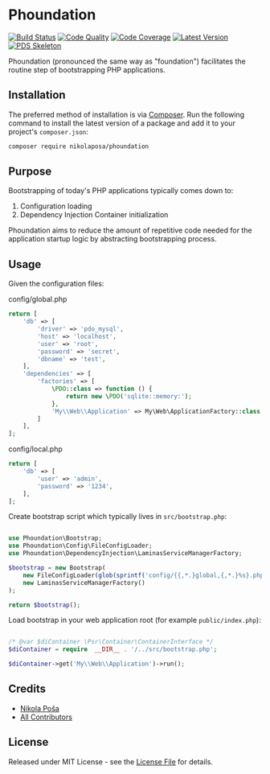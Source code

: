 # Phoundation

[![Build Status][ico-build]][link-build]
[![Code Quality][ico-code-quality]][link-code-quality]
[![Code Coverage][ico-code-coverage]][link-code-coverage]
[![Latest Version][ico-version]][link-packagist]
[![PDS Skeleton][ico-pds]][link-pds]

Phoundation (pronounced the same way as "foundation") facilitates the routine step of 
bootstrapping PHP applications.

## Installation

The preferred method of installation is via [Composer](http://getcomposer.org/). Run the following 
command to install the latest version of a package and add it to your project's `composer.json`:

```bash
composer require nikolaposa/phoundation
```

## Purpose

Bootstrapping of today's PHP applications typically comes down to:

1. Configuration loading
1. Dependency Injection Container initialization

Phoundation aims to reduce the amount of repetitive code needed for the application startup logic 
by abstracting bootstrapping process. 


## Usage

Given the configuration files:

config/global.php

```php
return [
    'db' => [
        'driver' => 'pdo_mysql',
        'host' => 'localhost',
        'user' => 'root',
        'password' => 'secret',
        'dbname' => 'test',
    ],
    'dependencies' => [
        'factories' => [
            \PDO::class => function () {
                return new \PDO('sqlite::memory:');
            },
            'My\\Web\\Application' => My\Web\ApplicationFactory::class,
        ]
    ],
];
```

config/local.php

```php
return [
    'db' => [
        'user' => 'admin',
        'password' => '1234',
    ],
];
```

Create bootstrap script which typically lives in `src/bootstrap.php`: 


```php

use Phoundation\Bootstrap;
use Phoundation\Config\FileConfigLoader;
use Phoundation\DependencyInjection\LaminasServiceManagerFactory;

$bootstrap = new Bootstrap(
    new FileConfigLoader(glob(sprintf('config/{{,*.}global,{,*.}%s}.php', getenv('APP_ENV') ?: 'local'), GLOB_BRACE)),
    new LaminasServiceManagerFactory()
);

return $bootstrap();
```

Load bootstrap in your web application root (for example `public/index.php`):

```php

/* @var $diContainer \Psr\Container\ContainerInterface */
$diContainer = require  __DIR__ . '/../src/bootstrap.php';

$diContainer->get('My\\Web\\Application')->run();
```

## Credits

- [Nikola Poša][link-author]
- [All Contributors][link-contributors]

## License

Released under MIT License - see the [License File](LICENSE) for details.


[ico-version]: https://poser.pugx.org/nikolaposa/phoundation/v/stable
[ico-build]: https://travis-ci.com/nikolaposa/phoundation.svg?branch=master
[ico-code-coverage]: https://scrutinizer-ci.com/g/nikolaposa/phoundation/badges/coverage.png?b=master
[ico-code-quality]: https://scrutinizer-ci.com/g/nikolaposa/phoundation/badges/quality-score.png?b=master
[ico-pds]: https://img.shields.io/badge/pds-skeleton-blue.svg

[link-packagist]: https://packagist.org/packages/nikolaposa/phoundation
[link-build]: https://travis-ci.com/nikolaposa/phoundation
[link-code-coverage]: https://scrutinizer-ci.com/g/nikolaposa/phoundation/code-structure
[link-code-quality]: https://scrutinizer-ci.com/g/nikolaposa/phoundation
[link-pds]: https://github.com/php-pds/skeleton
[link-author]: https://github.com/nikolaposa
[link-contributors]: ../../contributors
